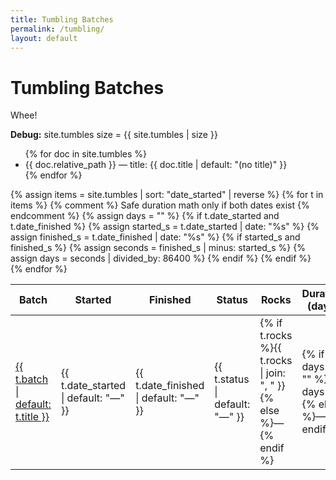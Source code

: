 ```yaml
---
title: Tumbling Batches
permalink: /tumbling/
layout: default
---
```


# Tumbling Batches

Whee!

<p><strong>Debug:</strong> site.tumbles size = {{ site.tumbles | size }}</p>
<ul>
{% for doc in site.tumbles %}
  <li>{{ doc.relative_path }} — title: {{ doc.title | default: "(no title)" }}</li>
{% endfor %}
</ul>

<div class="tumble">
<table>
  <thead>
    <tr>
      <th>Batch</th>
      <th>Started</th>
      <th>Finished</th>
      <th>Status</th>
      <th>Rocks</th>
      <th>Duration (days)</th>
    </tr>
  </thead>
  <tbody>
  {% assign items = site.tumbles | sort: "date_started" | reverse %}
  {% for t in items %}
    {% comment %}
      Safe duration math only if both dates exist
    {% endcomment %}
    {% assign days = "" %}
    {% if t.date_started and t.date_finished %}
      {% assign started_s  = t.date_started  | date: "%s" %}
      {% assign finished_s = t.date_finished | date: "%s" %}
      {% if started_s and finished_s %}
        {% assign seconds = finished_s | minus: started_s %}
        {% assign days = seconds | divided_by: 86400 %}
      {% endif %}
    {% endif %}
    <tr>
      <td><a href="{{ t.url | relative_url }}">{{ t.batch | default: t.title }}</a></td>
      <td>{{ t.date_started | default: "—" }}</td>
      <td>{{ t.date_finished | default: "—" }}</td>
      <td>{{ t.status | default: "—" }}</td>
      <td>{% if t.rocks %}{{ t.rocks | join: ", " }}{% else %}—{% endif %}</td>
      <td>{% if days != "" %}{{ days }}{% else %}—{% endif %}</td>
    </tr>
  {% endfor %}
  </tbody>
</table>
</div>